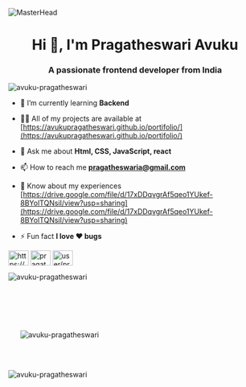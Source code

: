 ![MasterHead](https://camo.githubusercontent.com/ba9f3bd30647e352a3f5e1e45eb45c6ec7bad6155cd16aaedf4a426738da0ca5/68747470733a2f2f696e646f616e616c79746963612e636f6d2f7374617469632f696d616765732f62616e6e6572722e676966)
<h1 align="center">Hi 👋, I'm Pragatheswari Avuku</h1>
<h3 align="center">A passionate frontend developer from India</h3>

<p align="left"> <img src="https://komarev.com/ghpvc/?username=avuku-pragatheswariragatheswari&label=Profile%20views&color=0e75b6&style=flat" alt="avuku-pragatheswari" /> </p>


- 🌱 I’m currently learning **Backend**

- 👨‍💻 All of my projects are available at [https://avukupragatheswari.github.io/portifolio/](https://avukupragatheswari.github.io/portifolio/)

- 💬 Ask me about **Html, CSS, JavaScript, react**

- 📫 How to reach me **pragatheswaria@gmail.com**

- 📄 Know about my experiences [https://drive.google.com/file/d/17xDDqvgrAf5qeo1YUkef-8BYolTQNsiI/view?usp=sharing](https://drive.google.com/file/d/17xDDqvgrAf5qeo1YUkef-8BYolTQNsiI/view?usp=sharing)

- ⚡ Fun fact **I love ❤️ bugs**

<p align="left">
<a href="https://linkedin.com/in/https://www.linkedin.com/in/avuku-pragatheswari-b64061247/" target="blank"><img align="center" src="https://raw.githubusercontent.com/rahuldkjain/github-profile-readme-generator/master/src/images/icons/Social/linked-in-alt.svg" alt="https://www.linkedin.com/in/avuku-pragatheswari-b64061247/" height="30" width="40" /></a>
<a href="https://www.leetcode.com/pragatheswaria" target="blank"><img align="center" src="https://raw.githubusercontent.com/rahuldkjain/github-profile-readme-generator/master/src/images/icons/Social/leet-code.svg" alt="pragatheswaria" height="30" width="40" /></a>
<a href="https://auth.geeksforgeeks.org/user/user/pragatheswariavuku" target="blank"><img align="center" src="https://raw.githubusercontent.com/rahuldkjain/github-profile-readme-generator/master/src/images/icons/Social/geeks-for-geeks.svg" alt="user/pragatheswariavuku" height="30" width="40" /></a>
</p>


<p><img align="left" src="https://github-readme-stats.vercel.app/api/top-langs?username=avuku-pragatheswari&show_icons=true&locale=en&layout=compact" alt="avuku-pragatheswari" /><br/><br/></p>
<br/><br/><br/>
<p>&nbsp;&nbsp;&nbsp;&nbsp;&nbsp;&nbsp;<img align="center" src="https://github-readme-stats.vercel.app/api?username=avuku-pragatheswari&show_icons=true&locale=en" alt="avuku-pragatheswari" /></p>
<br/><br/>
<p><img align="center" src="https://github-readme-streak-stats.herokuapp.com/?user=avuku-pragatheswari&" alt="avuku-pragatheswari" /></p>
